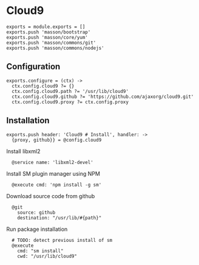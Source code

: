 
# Cloud9

    exports = module.exports = []
    exports.push 'masson/bootstrap'
    exports.push 'masson/core/yum'
    exports.push 'masson/commons/git'
    exports.push 'masson/commons/nodejs'

## Configuration

    exports.configure = (ctx) ->
      ctx.config.cloud9 ?= {}
      ctx.config.cloud9.path ?= '/usr/lib/cloud9'
      ctx.config.cloud9.github ?= 'https://github.com/ajaxorg/cloud9.git'
      ctx.config.cloud9.proxy ?= ctx.config.proxy

## Installation

    exports.push header: 'Cloud9 # Install', handler: ->
      {proxy, github}} = @config.cloud9

Install libxml2

      @service name: 'libxml2-devel'

Install SM plugin manager using NPM

      @execute cmd: 'npm install -g sm'

Download source code from github

      @git
        source: github
        destination: "/usr/lib/#{path}"

Run package installation

      # TODO: detect previous install of sm
      @execute
        cmd: "sm install"
        cwd: "/usr/lib/cloud9"
